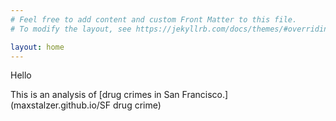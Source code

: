 ```yaml
---
# Feel free to add content and custom Front Matter to this file.
# To modify the layout, see https://jekyllrb.com/docs/themes/#overriding-theme-defaults

layout: home
---
```


Hello

This is an analysis of [drug crimes in San Francisco.] (maxstalzer.github.io/SF drug crime) 
